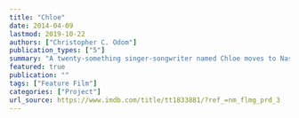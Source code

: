 ```yaml
---
title: "Chloe"
date: 2014-04-09
lastmod: 2019-10-22
authors: ["Christopher C. Odom"]
publication_types: ["5"]
summary: "A twenty-something singer-songwriter named Chloe moves to Nashville with one goal: to find success, no matter what."
featured: true
publication: ""
tags: ["Feature Film"]
categories: ["Project"]
url_source: https://www.imdb.com/title/tt1833881/?ref_=nm_flmg_prd_3
---
```

